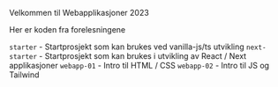 Velkommen til Webapplikasjoner 2023

Her er koden fra forelesningene

`starter` - Startprosjekt som kan brukes ved vanilla-js/ts utvikling
`next-starter` - Startprosjekt som kan brukes i utvikling av React / Next applikasjoner
`webapp-01` - Intro til HTML / CSS
`webapp-02` - Intro til JS og Tailwind
